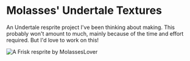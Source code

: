 # Molasses' Undertale Textures

An Undertale resprite project I've been thinking about making. This probably
won't amount to much, mainly because of the time and effort required. But I'd
love to work on this!

![A Frisk resprite by MolassesLover](ass/frisk/animations/frisk-walk-down.gif)
